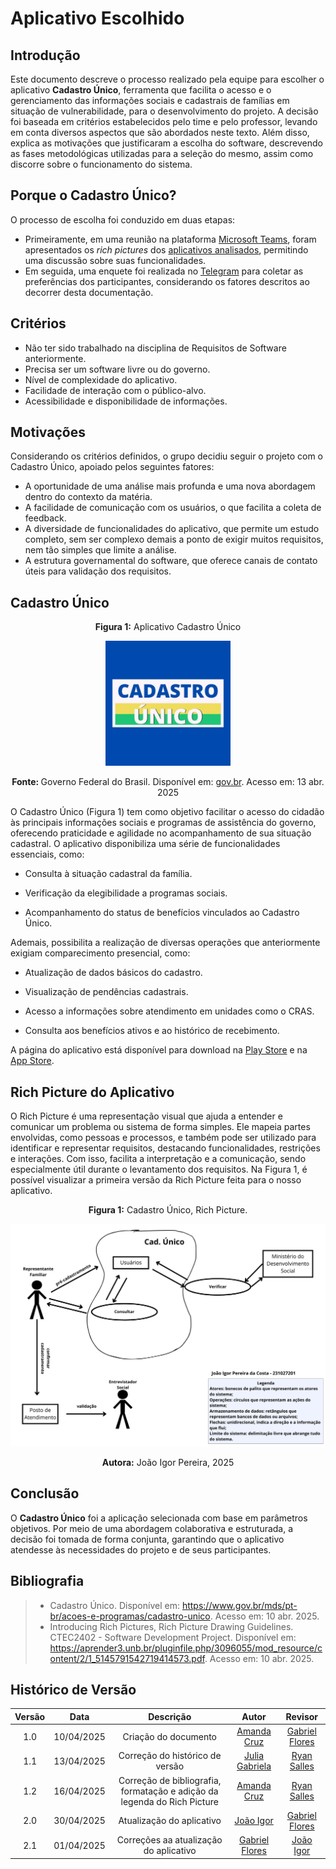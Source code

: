 # Aplicativo Escolhido

## Introdução

Este documento descreve o processo realizado pela equipe para escolher o aplicativo **Cadastro Único**, ferramenta que facilita o acesso e o gerenciamento das informações sociais e cadastrais de famílias em situação de vulnerabilidade, para o desenvolvimento do projeto. A decisão foi baseada em critérios estabelecidos pelo time e pelo professor, levando em conta diversos aspectos que são abordados neste texto. Além disso, explica as motivações que justificaram a escolha do software, descrevendo as fases metodológicas utilizadas para a seleção do mesmo, assim como discorre sobre o funcionamento do sistema.

## Porque o Cadastro Único? 
O processo de escolha foi conduzido em duas etapas:

- Primeiramente, em uma reunião na plataforma [Microsoft Teams](https://teams.microsoft.com), foram apresentados os *rich pictures* dos [aplicativos analisados](appsAnalisados.md), permitindo uma discussão sobre suas funcionalidades. 
- Em seguida, uma enquete foi realizada no [Telegram](https://telegram.org/) para coletar as preferências dos participantes, considerando os fatores descritos ao decorrer desta documentação.

## Critérios
* Não ter sido trabalhado na disciplina de Requisitos de Software anteriormente.
* Precisa ser um software livre ou do governo.
* Nível de complexidade do aplicativo.
* Facilidade de interação com o público-alvo.
* Acessibilidade e disponibilidade de informações.

## Motivações 
Considerando os critérios definidos, o grupo decidiu seguir o projeto com o Cadastro Único, apoiado pelos seguintes fatores:

* A oportunidade de uma análise mais profunda e uma nova abordagem dentro do contexto da matéria.
* A facilidade de comunicação com os usuários, o que facilita a coleta de feedback.
* A diversidade de funcionalidades do aplicativo, que permite um estudo completo, sem ser complexo demais a ponto de exigir muitos requisitos, nem tão simples que limite a análise.
* A estrutura governamental do software, que oferece canais de contato úteis para validação dos requisitos.

## Cadastro Único

<p align="center"><strong>Figura 1:</strong> Aplicativo Cadastro Único</p>

 
<div align="center">
  <img src="../assets/cadunico.jpg" alt="App Carteira" width = 200px>
</div>

<p align="center"><strong>Fonte: </strong> Governo Federal do Brasil. Disponível em: <a href="https://www.gov.br/mds/pt-br/acoes-e-programas/cadastro-unico/paginas/app-cadunico">gov.br</a>. Acesso em: 13 abr. 2025</p>

O Cadastro Único (Figura 1) tem como objetivo facilitar o acesso do cidadão às principais informações sociais e programas de assistência do governo, oferecendo praticidade e agilidade no acompanhamento de sua situação cadastral. O aplicativo disponibiliza uma série de funcionalidades essenciais, como:

* Consulta à situação cadastral da família.

* Verificação da elegibilidade a programas sociais.

* Acompanhamento do status de benefícios vinculados ao Cadastro Único.

Ademais, possibilita a realização de diversas operações que anteriormente exigiam comparecimento presencial, como:

* Atualização de dados básicos do cadastro.

* Visualização de pendências cadastrais.

* Acesso a informações sobre atendimento em unidades como o CRAS.

* Consulta aos benefícios ativos e ao histórico de recebimento.  

A página do aplicativo está disponível para download na [Play Store](https://play.google.com/store/apps/details?id=br.gov.dataprev.meucadunico) e na [App Store](https://apps.apple.com/br/app/cadastro-único/id1605659516).

## Rich Picture do Aplicativo
O Rich Picture é uma representação visual que ajuda a entender e comunicar um problema ou sistema de forma simples. Ele mapeia partes envolvidas, como pessoas e processos, e também pode ser utilizado para identificar e representar requisitos, destacando funcionalidades, restrições e interações. Com isso, facilita a interpretação e a comunicação, sendo especialmente útil durante o levantamento dos requisitos. Na Figura 1, é possível visualizar a primeira versão da Rich Picture feita para o nosso aplicativo.

<p align="center">
    <strong>Figura 1:</strong> Cadastro Único, Rich Picture.
</p>

![RichPicture-V1](../assets/richPictures/JoaoIgor.jpg)

<p align="center">
    <strong>Autora:</strong> João Igor Pereira, 2025
</p>

## Conclusão
O **Cadastro Único** foi a aplicação selecionada com base em parâmetros objetivos. Por meio de uma abordagem colaborativa e estruturada, a decisão foi tomada de forma conjunta, garantindo que o aplicativo atendesse às necessidades do projeto e de seus participantes.

## Bibliografia
> - Cadastro Único. Disponível em: <https://www.gov.br/mds/pt-br/acoes-e-programas/cadastro-unico>. Acesso em: 10 abr. 2025.  
> - Introducing Rich Pictures, Rich Picture Drawing Guidelines. CTEC2402 - Software Development Project. Disponível em: <https://aprender3.unb.br/pluginfile.php/3096055/mod_resource/content/2/1_5145791542719414573.pdf>. Acesso em: 10 abr. 2025.

## Histórico de Versão

| Versão | Data | Descrição  | Autor        | Revisor |
| :-----: | :----: | :----------: | :------------: | :--------: |
| 1.0    | 10/04/2025 | Criação do documento        | [Amanda Cruz](https://github.com/mandicrz) |  [Gabriel Flores](https://github.com/Gabrielfcoelho) |
| 1.1    | 13/04/2025 | Correção do histórico de versão        | [Julia Gabriela](https://github.com/JuliaGabP) | [Ryan Salles](https://github.com/RA-Salles) |
| 1.2    | 16/04/2025 | Correção de bibliografia, formatação e adição da legenda do Rich Picture | [Amanda Cruz](https://github.com/mandicrz) | [Ryan Salles](https://github.com/RA-Salles) |
| 2.0    | 30/04/2025 | Atualização do aplicativo                | [João Igor](https://github.com/JoaoPC10) | [Gabriel Flores](https://github.com/Gabrielfcoelho) 
| 2.1 | 01/04/2025 | Correções aa atualização do aplicativo |  [Gabriel Flores](https://github.com/Gabrielfcoelho) | [João Igor](https://github.com/JoaoPC10) |